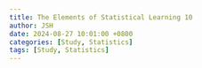 ```yaml
---
title: The Elements of Statistical Learning 10
author: JSH
date: 2024-08-27 10:01:00 +0800
categories: [Study, Statistics]
tags: [Study, Statistics]
---
```

